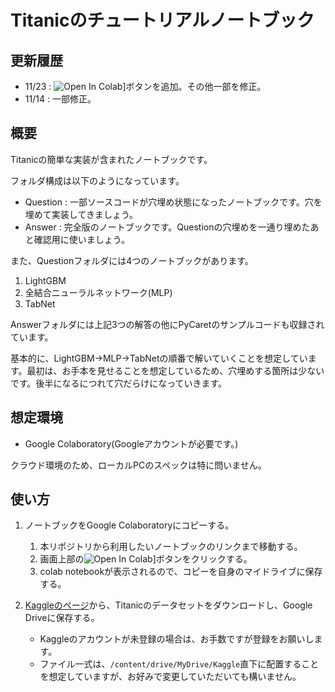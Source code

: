 # Titanicのチュートリアルノートブック

## 更新履歴
- 11/23 : ![Open In Colab](https://colab.research.google.com/assets/colab-badge.svg)]ボタンを追加。その他一部を修正。
- 11/14 : 一部修正。

## 概要
Titanicの簡単な実装が含まれたノートブックです。 

フォルダ構成は以下のようになっています。
- Question : 一部ソースコードが穴埋め状態になったノートブックです。穴を埋めて実装してきましょう。
- Answer : 完全版のノートブックです。Questionの穴埋めを一通り埋めたあと確認用に使いましょう。

また、Questionフォルダには4つのノートブックがあります。
1. LightGBM
2. 全結合ニューラルネットワーク(MLP)
3. TabNet

Answerフォルダには上記3つの解答の他にPyCaretのサンプルコードも収録されています。

基本的に、LightGBM→MLP→TabNetの順番で解いていくことを想定しています。最初は、お手本を見せることを想定しているため、穴埋めする箇所は少ないです。後半になるにつれて穴だらけになっていきます。

## 想定環境

- Google Colaboratory(Googleアカウントが必要です。)

クラウド環境のため、ローカルPCのスペックは特に問いません。

## 使い方

1. ノートブックをGoogle Colaboratoryにコピーする。
   1. 本リポジトリから利用したいノートブックのリンクまで移動する。
   2. 画面上部の![Open In Colab](https://colab.research.google.com/assets/colab-badge.svg)]ボタンをクリックする。
   3. colab notebookが表示されるので、コピーを自身のマイドライブに保存する。

2. [Kaggleのページ](https://www.kaggle.com/c/titanic)から、Titanicのデータセットをダウンロードし、Google Driveに保存する。
   - Kaggleのアカウントが未登録の場合は、お手数ですが登録をお願いします。
   - ファイル一式は、`/content/drive/MyDrive/Kaggle`直下に配置することを想定していますが、お好みで変更していただいても構いません。




